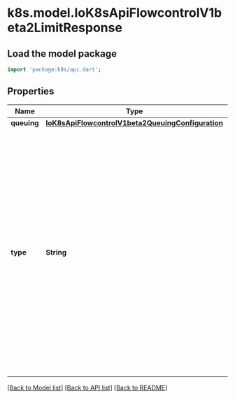 # k8s.model.IoK8sApiFlowcontrolV1beta2LimitResponse

## Load the model package
```dart
import 'package:k8s/api.dart';
```

## Properties
Name | Type | Description | Notes
------------ | ------------- | ------------- | -------------
**queuing** | [**IoK8sApiFlowcontrolV1beta2QueuingConfiguration**](IoK8sApiFlowcontrolV1beta2QueuingConfiguration.md) |  | [optional] 
**type** | **String** | `type` is \"Queue\" or \"Reject\". \"Queue\" means that requests that can not be executed upon arrival are held in a queue until they can be executed or a queuing limit is reached. \"Reject\" means that requests that can not be executed upon arrival are rejected. Required. | 

[[Back to Model list]](../README.md#documentation-for-models) [[Back to API list]](../README.md#documentation-for-api-endpoints) [[Back to README]](../README.md)


